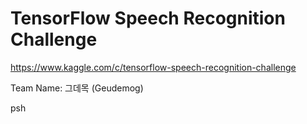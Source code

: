 # TensorFlow Speech Recognition Challenge
https://www.kaggle.com/c/tensorflow-speech-recognition-challenge

Team Name: 그데목 (Geudemog)

psh
